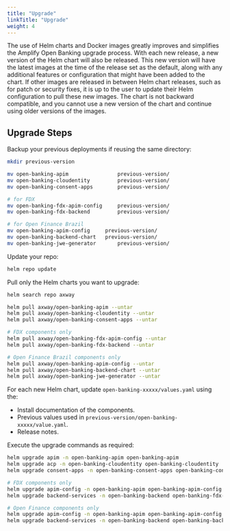 ```yaml
---
title: "Upgrade"
linkTitle: "Upgrade"
weight: 4
---
```


The use of Helm charts and Docker images greatly improves and simplifies the Amplify Open Banking upgrade process. With each new release, a new version of the Helm chart will also be released. This new version will have the latest images at the time of the release set as the default, along with any additional features or configuration that might have been added to the chart. If other images are released in between Helm chart releases, such as for patch or security fixes, it is up to the user to update their Helm configuration to pull these new images. The chart is not backward compatible, and you cannot use a new version of the chart and continue using older versions of the images.
<!--
## Prerequisites
While the actual process of upgrade is straightforward, there are some prerequisite steps that you must perform to prepare for the upgrade.
Primarily, it is critical that you backup your previous versions.
-->
## Upgrade Steps

Backup your previous deployments if reusing the same directory:

```bash
mkdir previous-version

mv open-banking-apim                previous-version/ 
mv open-banking-cloudentity         previous-version/
mv open-banking-consent-apps        previous-version/

# for FDX
mv open-banking-fdx-apim-config     previous-version/
mv open-banking-fdx-backend         previous-version/

# for Open Finance Brazil
mv open-banking-apim-config     previous-version/
mv open-banking-backend-chart   previous-version/
mv open-banking-jwe-generator       previous-version/
```

Update your repo:

```bash
helm repo update 
```

Pull only the Helm charts you want to upgrade:

```bash
helm search repo axway 

helm pull axway/open-banking-apim --untar  
helm pull axway/open-banking-cloudentity --untar   
helm pull axway/open-banking-consent-apps --untar 

# FDX components only
helm pull axway/open-banking-fdx-apim-config --untar
helm pull axway/open-banking-fdx-backend --untar 

# Open Finance Brazil components only
helm pull axway/open-banking-apim-config --untar
helm pull axway/open-banking-backend-chart --untar   
helm pull axway/open-banking-jwe-generator --untar
```

For each new Helm chart, update `open-banking-xxxxx/values.yaml` using the:

* Install documentation of the components.
* Previous values used in `previous-version/open-banking-xxxxx/value.yaml`.
* Release notes.

Execute the upgrade commands as required:

```bash
helm upgrade apim -n open-banking-apim open-banking-apim
helm upgrade acp -n open-banking-cloudentity open-banking-cloudentity
helm upgrade consent-apps -n open-banking-consent-apps open-banking-consent-apps

# FDX components only
helm upgrade apim-config -n open-banking-apim open-banking-apim-config
helm upgrade backend-services -n open-banking-backend open-banking-fdx-backend

# Open Finance components only
helm upgrade apim-config -n open-banking-apim open-banking-apim-config
helm upgrade backend-services -n open-banking-backend open-banking-backend-chart
```
